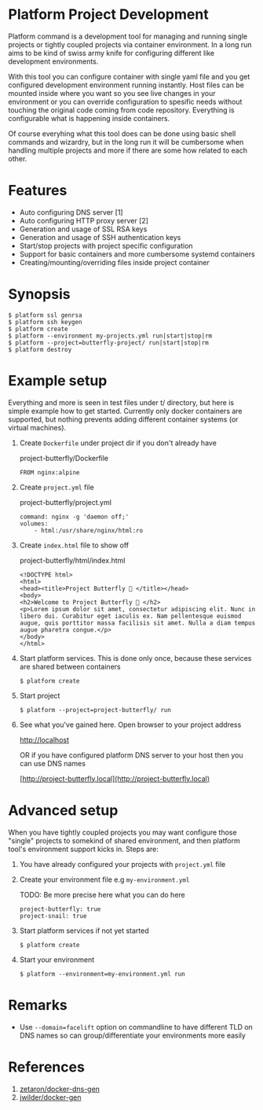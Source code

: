 # Platform Project Development

Platform command is a development tool for managing and running single projects or tightly coupled projects via container environment. In a long run aims to be kind of swiss army knife for configuring different like development environments.

With this tool you can configure container with single yaml file and you get configured development environment running instantly. Host files can be mounted inside where you want so you see live changes in your environment or you can override configuration to spesific needs without touching the original code coming from code repository. Everything is configurable what is happening inside containers.

Of course everyhing what this tool does can be done using basic shell commands and wizardry, but in the long run it will be cumbersome when handling multiple projects and more if there are some how related to each other.

# Features

* Auto configuring DNS server [1]
* Auto configuring HTTP proxy server [2]
* Generation and usage of SSL RSA keys
* Generation and usage of SSH authentication keys
* Start/stop projects with project specific configuration
* Support for basic containers and more cumbersome systemd containers
* Creating/mounting/overriding files inside project container

# Synopsis

    $ platform ssl genrsa
    $ platform ssh keygen
    $ platform create
    $ platform --environment my-projects.yml run|start|stop|rm
    $ platform --project=butterfly-project/ run|start|stop|rm
    $ platform destroy

# Example setup

Everything and more is seen in test files under t/ directory, but here is simple example how to get started. Currently only docker containers are supported, but nothing prevents adding different container systems (or virtual machines).

 1. Create ```Dockerfile``` under project dir if you don't already have

    project-butterfly/Dockerfile

        FROM nginx:alpine

 2. Create ```project.yml``` file

    project-butterfly/project.yml

        command: nginx -g 'daemon off;'
        volumes:
            - html:/usr/share/nginx/html:ro

 3. Create ```index.html``` file to show off

    project-butterfly/html/index.html

        <!DOCTYPE html>
        <html>
        <head><title>Project Butterfly 🦋 </title></head>
        <body>
        <h2>Welcome to Project Butterfly 🦋 </h2>
        <p>Lorem ipsum dolor sit amet, consectetur adipiscing elit. Nunc in libero dui. Curabitur eget iaculis ex. Nam pellentesque euismod augue, quis porttitor massa facilisis sit amet. Nulla a diam tempus augue pharetra congue.</p>
        </body>
        </html>

 4. Start platform services. This is done only once, because these services are shared between containers

    ```$ platform create```

 5. Start project

    ```$ platform --project=project-butterfly/ run```

 5. See what you've gained here. Open browser to your project address

    [http://localhost](http://localhost)

    OR if you have configured platform DNS server to your host then you can use DNS names

    [http://project-butterfly.local](http://project-butterfly.local)

# Advanced setup

When you have tightly coupled projects you may want configure those "single" projects to somekind of shared environment, and then platform tool's environment support kicks in. Steps are:

 1. You have already configured your projects with ```project.yml``` file

 2. Create your environment file e.g ```my-environment.yml```

    TODO: Be more precise here what you can do here

        project-butterfly: true
        project-snail: true

 3. Start platform services if not yet started

    ```$ platform create```

 4. Start your environment

    ```$ platform --environment=my-environment.yml run```

# Remarks

* Use ```--domain=facelift``` option on commandline to have different TLD on DNS names so can group/differentiate your environments more easily

# References

1. [zetaron/docker-dns-gen](//github.com/zetaron/docker-dns-gen)
2. [jwilder/docker-gen](//github.com/jwilder/docker-gen)
